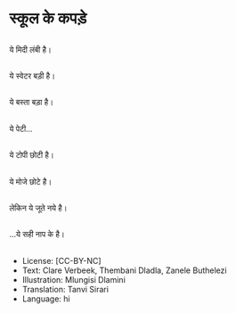 # स्कूल के कपड़े

##
ये मिदी लंबी है।

##
ये स्वेटर बड़ी है।

##
ये बस्ता बड़ा है।

##
ये पेटी...

##
ये टोपी छोटी है।

##
ये मोजे छोटे है।

##
लेकिन ये जूते नये है।

##
...ये सही नाप के है।

##
* License: [CC-BY-NC]
* Text: Clare Verbeek, Thembani Dladla, Zanele Buthelezi
* Illustration: Mlungisi Dlamini
* Translation: Tanvi Sirari
* Language: hi

